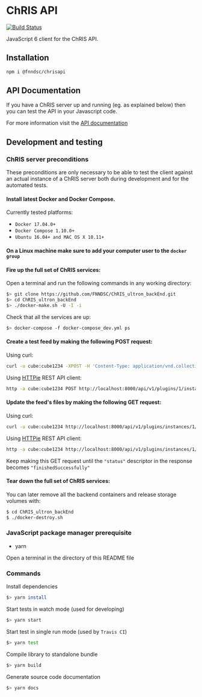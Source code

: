 # ChRIS API
[![Build Status](https://travis-ci.org/FNNDSC/fnndsc.svg?branch=master)](https://travis-ci.org/FNNDSC/fnndsc)

JavaScript 6 client for the ChRIS API.

## Installation

``` bash
npm i @fnndsc/chrisapi
```

## API Documentation

If you have a ChRIS server up and running (eg. as explained below) then you can test the API in your Javascript code.

For more information visit the [API documentation](https://fnndsc.github.io/fnndsc/chrisdoc/index.html)


## Development and testing

### ChRIS server preconditions

These preconditions are only necessary to be able to test the client against an actual
instance of a ChRIS server both during development and for the automated tests.

#### Install latest Docker and Docker Compose.

Currently tested platforms:
* ``Docker 17.04.0+``
* ``Docker Compose 1.10.0+``
* ``Ubuntu 16.04+ and MAC OS X 10.11+``

#### On a Linux machine make sure to add your computer user to the ``docker group``

#### Fire up the full set of ChRIS services:

Open a terminal and run the following commands in any working directory:

``` bash
$> git clone https://github.com/FNNDSC/ChRIS_ultron_backEnd.git
$> cd ChRIS_ultron_backEnd
$> ./docker-make.sh -U -I -i
```

Check that all the services are up:

``` bash
$> docker-compose -f docker-compose_dev.yml ps
```

#### Create a test feed by making the following POST request:

Using curl:

```bash
curl -u cube:cube1234 -XPOST -H 'Content-Type: application/vnd.collection+json' -H 'Accept: application/vnd.collection+json' -d '{"template":{"data":[{"name":"dir","value":"cube/"}]}}' 'http://localhost:8000/api/v1/plugins/1/instances/'
```

Using [HTTPie](https://httpie.org/) REST API client:

```bash
http -a cube:cube1234 POST http://localhost:8000/api/v1/plugins/1/instances/ template:='{"data":[{"name":"dir","value":"cube/"}]}' Content-Type:application/vnd.collection+json Accept:application/vnd.collection+json
```

#### Update the feed's files by making the following GET request:

Using curl:

```bash
curl -u cube:cube1234 http://localhost:8000/api/v1/plugins/instances/1/
```

Using [HTTPie](https://httpie.org/) REST API client:

```bash
http -a cube:cube1234 http://localhost:8000/api/v1/plugins/instances/1/
```

Keep making this GET request until the ``"status"`` descriptor in the response becomes ``"finishedSuccessfully"``

#### Tear down the full set of ChRIS services:

You can later remove all the backend containers and release storage volumes with:

```bash
$ cd ChRIS_ultron_backEnd
$ ./docker-destroy.sh
```

### JavaScript package manager prerequisite

* yarn

Open a terminal in the directory of this README file

### Commands

Install dependencies

``` bash
$> yarn install
```

Start tests in watch mode (used for developing)

``` bash
$> yarn start
```

Start test in single run mode (used by `Travis CI`)

``` bash
$> yarn test
```

Compile library to standalone bundle

``` bash
$> yarn build
```

Generate source code documentation

``` bash
$> yarn docs
```
